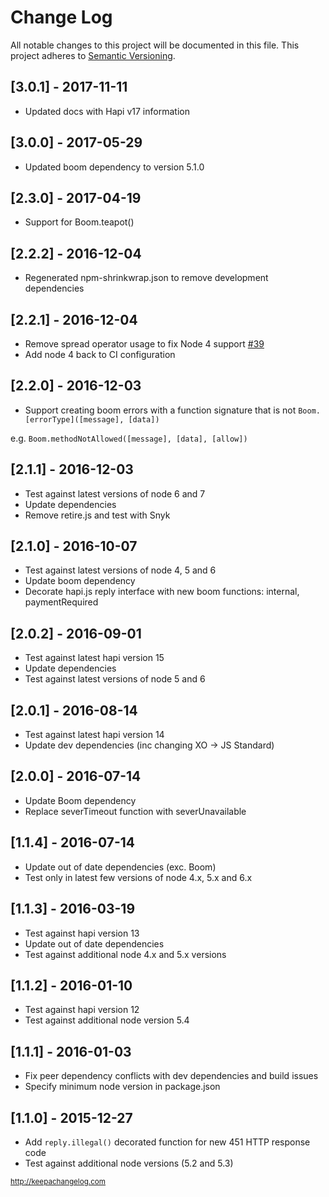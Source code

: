# Change Log

All notable changes to this project will be documented in this file.
This project adheres to [Semantic Versioning](http://semver.org/).

## [3.0.1] - 2017-11-11
- Updated docs with Hapi v17 information

## [3.0.0] - 2017-05-29
- Updated boom dependency to version 5.1.0

## [2.3.0] - 2017-04-19
- Support for Boom.teapot()

## [2.2.2] - 2016-12-04
- Regenerated npm-shrinkwrap.json to remove development dependencies

## [2.2.1] - 2016-12-04
- Remove spread operator usage to fix Node 4 support [#39](https://github.com/brainsiq/hapi-boom-decorators/issues/39)
- Add node 4 back to CI configuration

## [2.2.0] - 2016-12-03
- Support creating boom errors with a function signature that is not `Boom.[errorType]([message], [data])`

e.g. `Boom.methodNotAllowed([message], [data], [allow])`

## [2.1.1] - 2016-12-03
- Test against latest versions of node 6 and 7
- Update dependencies
- Remove retire.js and test with Snyk

## [2.1.0] - 2016-10-07
- Test against latest versions of node 4, 5 and 6
- Update boom dependency
- Decorate hapi.js reply interface with new boom functions: internal, paymentRequired

## [2.0.2] - 2016-09-01
- Test against latest hapi version 15
- Update dependencies
- Test against latest versions of node 5 and 6

## [2.0.1] - 2016-08-14
- Test against latest hapi version 14
- Update dev dependencies (inc changing XO -> JS Standard)

## [2.0.0] - 2016-07-14
- Update Boom dependency
- Replace severTimeout function with severUnavailable

## [1.1.4] - 2016-07-14
- Update out of date dependencies (exc. Boom)
- Test only in latest few versions of node 4.x, 5.x and 6.x

## [1.1.3] - 2016-03-19
- Test against hapi version 13
- Update out of date dependencies
- Test against additional node 4.x and 5.x versions

## [1.1.2] - 2016-01-10
- Test against hapi version 12
- Test against additional node version 5.4

## [1.1.1] - 2016-01-03
- Fix peer dependency conflicts with dev dependencies and build issues
- Specify minimum node version in package.json

## [1.1.0] - 2015-12-27
- Add `reply.illegal()` decorated function for new 451 HTTP response code
- Test against additional node versions (5.2 and 5.3)

<sub>http://keepachangelog.com</sub>
